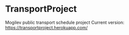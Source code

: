 # TransportProject
Mogilev public transport schedule project
Current version: https://transportproject.herokuapp.com/
